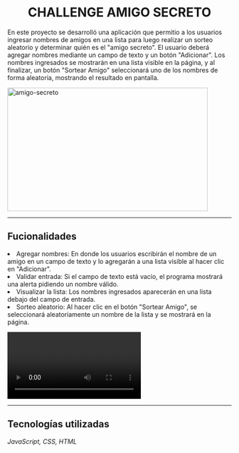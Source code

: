 <h1 align="center"> CHALLENGE AMIGO SECRETO </h1>
<p text-align="justified"> En este proyecto se desarrolló una aplicación que permitio a los usuarios ingresar nombres de amigos en una lista para luego realizar un sorteo aleatorio y determinar quién es el "amigo secreto".
El usuario deberá agregar nombres mediante un campo de texto y un botón "Adicionar". Los nombres ingresados se mostrarán en una lista visible en la página, y al finalizar, un botón "Sortear Amigo" seleccionará uno de los nombres de forma aleatoria, mostrando el resultado en pantalla.</p>
<img width="450" height="277" alt="amigo-secreto" src="https://github.com/user-attachments/assets/f42edcf3-6533-4646-9131-55e3c096b56c"/> 


------------------------------------------------------------------------------------------------------------------------------------------------------

<h2><span>Fucionalidades</span></h2>
<li>Agregar nombres: En donde los usuarios escribirán el nombre de un amigo en un campo de texto y lo agregarán a una lista visible al hacer clic en "Adicionar".</li>
<li>Validar entrada: Si el campo de texto está vacío, el programa mostrará una alerta pidiendo un nombre válido.</li>
<li>Visualizar la lista: Los nombres ingresados aparecerán en una lista debajo del campo de entrada.</li>
<li>Sorteo aleatorio: Al hacer clic en el botón "Sortear Amigo", se seleccionará aleatoriamente un nombre de la lista y se mostrará en la página.</li>

<video src = https://github.com/user-attachments/assets/7c9a4fd2-61db-493f-8b83-5df3835e9499></video>


-----------------------------------------------------------------------------------------------------------------------------------------------------
<h2>Tecnologías utilizadas</h2>
<cite>JavaScript, CSS, HTML</cite>

